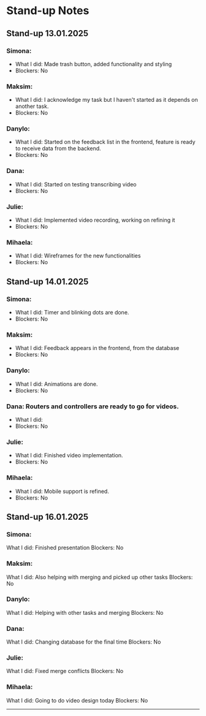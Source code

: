# Stand-up Notes

## Stand-up 13.01.2025

### Simona:
- What I did: Made trash button, added functionality and styling
- Blockers: No

### Maksim:
- What I did: I acknowledge my task but I haven't started as it depends on another task.
- Blockers: No

### Danylo:
- What I did: Started on the feedback list in the frontend, feature is ready to receive data from the backend.
- Blockers: No

### Dana:
- What I did: Started on testing transcribing video
- Blockers: No

### Julie:
- What I did: Implemented video recording, working on refining it
- Blockers: No

### Mihaela:
- What I did: Wireframes for the new functionalities
- Blockers: No

## Stand-up 14.01.2025

### Simona:
- What I did: Timer and blinking dots are done.
- Blockers: No

### Maksim:
- What I did: Feedback appears in the frontend, from the database
- Blockers: No

### Danylo:
- What I did: Animations are done.
- Blockers: No

### Dana: Routers and controllers are ready to go for videos.
- What I did:
- Blockers: No

### Julie:
- What I did: Finished video implementation.
- Blockers: No

### Mihaela:
- What I did: Mobile support is refined.
- Blockers: No

## Stand-up 16.01.2025

### Simona:
What I did: Finished presentation
Blockers: No

### Maksim:
What I did: Also helping with merging and picked up other tasks
Blockers: No

### Danylo:
What I did: Helping with other tasks and merging
Blockers: No

### Dana:
What I did: Changing database for the final time
Blockers: No

### Julie:
What I did: Fixed merge conflicts
Blockers: No

### Mihaela:
What I did: Going to do video design today
Blockers: No

---